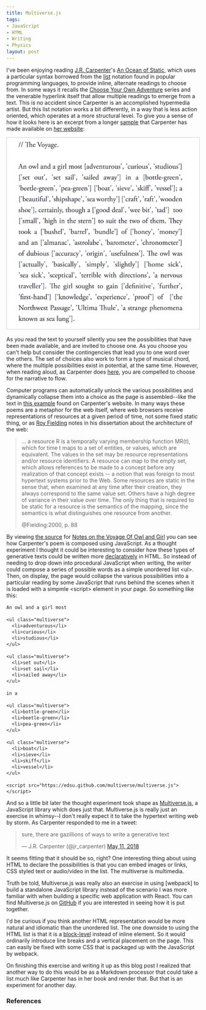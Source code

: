 ```yaml
---
title: Multiverse.js
tags:
- JavaScript
- HTML
- Writing
- Physics
layout: post
---
```


I've been enjoying reading [J.R. Carpenter]'s [An Ocean of Static], which uses a
particular syntax borrowed from the [list] notation found in popular programming
languages, to provide inline, alternate readings to choose from. In some ways it
recalls the [Choose Your Own Adventure] series and the venerable hyperlink
itself that allow multiple readings to emerge from a text. This is no accident
since Carpenter is an accomplished hypermedia artist. But this list notation
works a bit differently, in a way that is less action oriented, which operates
at a more structural level. To give you a sense of how it looks here is an
excerpt from a longer [sample] that Carpenter has made available on [her
website]:

<a href="http://luckysoap.com/owlandgirl/"><img style="border: thin solid #ccc"
class="img-responsive" src="/images/ocean-of-static-page.png"></a>

As you read the text to yourself silently you see the possibilities that have
been made available, and are invited to choose one. As you choose you can't help
but consider the contingencies that lead you to one word over the others. The
set of choices also work to form a type of musical chord, where the multiple
possibilities exist in potential, at the same time. However, when reading aloud,
as Carpenter does [here], you are compelled to choose for the narrative to flow.

Computer programs can automatically unlock the various possibilities and
dynamically collapse them into a choice as the page is assembled--like the text
in [this example] found on Carpenter's website. In many ways these poems are a
metaphor for the web itself, where web browsers receive representations of
resources at a given period of time, not some fixed static thing, or as [Roy
Fielding] notes in his dissertation about the architecture of the web:

> ... a resource R is a temporally varying membership function MR(t), which 
> for time t maps to a set of entities, or values, which are equivalent.
> The values in the set may be resource representations and/or resource
> identifiers. A resource can map to the empty set, which allows references
> to be made to a concept before any realization of that concept exists -- 
> a notion that was foreign to most hypertext systems prior to the Web. 
> Some resources are static in the sense that, when examined at any time
> after their creation, they always correspond to the same value set. 
> Others have a high degree of variance in their value over time. The only 
> thing that is required to be static for a resource is the semantics of 
> the mapping, since the semantics is what distinguishes one resource from 
> another.
>
> @Fielding:2000, p. 88

By viewing [the source] for [Notes on the Voyage Of Owl and Girl] you can see
how Carpenter's poem is composed using JavaScript. As a thought experiment I
thought it could be interesting to consider how these types of generative texts
could be written more [declaratively] in HTML. So instead of needing to drop
down into procedural JavaScript when writing, the writer could compose a series
of possible words as a simple unordered list &lt;ul&gt;. Then, on display, the
page would collapse the various possibilities into a particular reading by some
JavaScript that runs behind the scenes when it is loaded with a simpmle
&lt;script&gt; element in your page. So something like this:

<script src="https://edsu.github.io/multiverse/multiverse.js"></script>

<pre><code class="html">An owl and a girl most

&lt;ul class="multiverse"&gt;
  &lt;li&gt;adventurous&lt;/li&gt;
  &lt;li&gt;curious&lt;/li&gt;
  &lt;li&gt;studious&lt;/li&gt;
&lt;/ul&gt;

&lt;ul class="multiverse"&gt;
  &lt;li&gt;set out&lt;/li&gt;
  &lt;li&gt;set sail&lt;/li&gt;
  &lt;li&gt;sailed away&lt;/li&gt;
&lt;/ul&gt;

in a

&lt;ul class="multiverse"&gt;
  &lt;li&gt;bottle-green&lt;/li&gt;
  &lt;li&gt;beetle-green&lt;/li&gt;
  &lt;li&gt;pea-green&lt;/li&gt;
&lt;/ul&gt;

&lt;ul class="multiverse"&gt;
  &lt;li&gt;boat&lt;/li&gt;
  &lt;li&gt;sieve&lt;/li&gt;
  &lt;li&gt;skiff&lt;/li&gt;
  &lt;li&gt;vessel&lt;/li&gt;
&lt;/ul&gt;

&lt;script src="https://edsu.github.com/multiverse/multiverse.js"&gt;&lt;/script&gt;</code></pre>

And so a little bit later the thought experiment took shape as [Multiverse.js],
a JavaScript library which does just that. Multiverse.js is really just an
exercise in whimsy--I don't really expect it to take the hypertext writing web
by storm. As Carpenter responded to me in a tweet:

<blockquote class="twitter-tweet" data-conversation="none" data-lang="en"><p
lang="en" dir="ltr">sure, there are gazillions of ways to write a generative
text</p>&mdash; J.R. Carpenter (@jr_carpenter) <a
href="https://twitter.com/jr_carpenter/status/994903540899475457?ref_src=twsrc%5Etfw">May
11, 2018</a></blockquote> <script async
src="https://platform.twitter.com/widgets.js" charset="utf-8"></script>

It seems fitting that it should be so, right? One interesting thing about using
HTML to declare the possibilities is that you can embed images or links, CSS
styled text or audio/video in the list. The multiverse is multimedia.

Truth be told, Multiverse.js was really also an exercise in using [webpack] to
build a standalone JavaScript library instead of the scenario I was more
familiar with when building a specific web application with React. You can find
Multiverse.js on [GitHub] if you are interested in seeing how it is put
together.

I'd be curious if you think another HTML representation would be more natural
and idiomatic than the unordered list. The one downside to using the HTML list
is that it is a [block-level] instead of inline element. So it would ordinarily
introduce line breaks and a vertical placement on the page. This can easily be
fixed with some CSS that is packaged up with the JavaScript by webpack.

On finishing this exercise and writing it up as this blog post I realized that
another way to do this would be as a Markdown processor that could take a list
much like Carpenter has in her book and render that. But that is an experiment
for another day.

### References

[An Ocean of Static]: http://www.pennedinthemargins.co.uk/index.php/2018/03/an-ocean-of-static/

[J.R. Carpenter]: https://en.wikipedia.org/wiki/J.R._Carpenter

[here]: https://www.youtube.com/watch?v=lhoDdhc2ei4

[this example]: http://luckysoap.com/owlandgirl/

[list]: https://en.wikipedia.org/wiki/List_(abstract_data_type)

[the source]: http://luckysoap.com/owlandgirl/owlandgirl.js?

[declaratively]: https://en.wikipedia.org/wiki/Declarative_programming

[GitHub]: https://github.com/edsu/multiverse

[Multiverse.js]: https://edsu.github.com/multiverse

[sample]: http://www.pennedinthemargins.co.uk/downloads/samples/9781908058461_sample.pdf

[her website]: http://luckysoap.com/

[block-level]: https://developer.mozilla.org/en-US/docs/Web/HTML/Block-level_elements

[Choose Your Own Adventure]: https://en.wikipedia.org/wiki/Choose_Your_Own_Adventure

[Roy Fielding]: https://en.wikipedia.org/wiki/Roy_Fielding

[Notes on the Voyage Of Owl and Girl]: http://luckysoap.com/owlandgirl/
